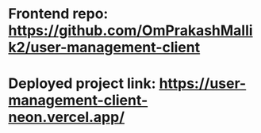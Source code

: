 # Frontend repo: https://github.com/OmPrakashMallik2/user-management-client

# Deployed project link: https://user-management-client-neon.vercel.app/
